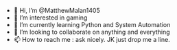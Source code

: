 - 👋 Hi, I’m @MatthewMalan1405
- 👀 I’m interested in gaming
- 🌱 I’m currently learning Python and System Automation
- 💞️ I’m looking to collaborate on anything and everything
- 📫 How to reach me : ask nicely. JK just drop me a line. 

<!---
MatthewMalan1405/MatthewMalan1405 is a ✨ special ✨ repository because its `README.md` (this file) appears on your GitHub profile.
You can click the Preview link to take a look at your changes.
--->
